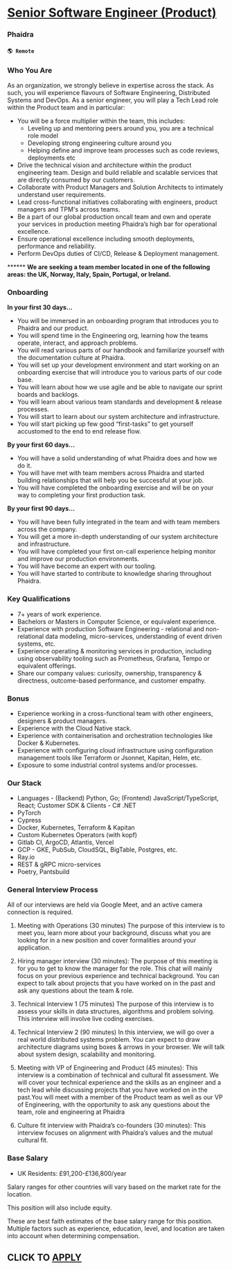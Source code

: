 # [Senior Software Engineer (Product)](https://www.remotewlb.com/apply/senior-software-engineer-product-115191)  
### Phaidra  
#### `🌎 Remote`  

### Who You Are

As an organization, we strongly believe in expertise across the stack. As such, you will experience flavours of Software Engineering, Distributed Systems and DevOps. As a senior engineer, you will play a Tech Lead role within the Product team and in particular:

  * You will be a force multiplier within the team, this includes: 
    * Leveling up and mentoring peers around you, you are a technical role model
    * Developing strong engineering culture around you
    * Helping define and improve team processes such as code reviews, deployments etc
  * Drive the technical vision and architecture within the product engineering team. Design and build reliable and scalable services that are directly consumed by our customers.
  * Collaborate with Product Managers and Solution Architects to intimately understand user requirements.
  * Lead cross-functional initiatives collaborating with engineers, product managers and TPM's across teams.
  * Be a part of our global production oncall team and own and operate your services in production meeting Phaidra’s high bar for operational excellence.
  * Ensure operational excellence including smooth deployments, performance and reliability.
  * Perform DevOps duties of CI/CD, Release & Deployment management.

****** **We are seeking a team member located in one of the following areas: the UK, Norway, Italy, Spain, Portugal, or Ireland.**

### Onboarding

**In your first 30 days...**

  * You will be immersed in an onboarding program that introduces you to Phaidra and our product.
  * You will spend time in the Engineering org, learning how the teams operate, interact, and approach problems.
  * You will read various parts of our handbook and familiarize yourself with the documentation culture at Phaidra.
  * You will set up your development environment and start working on an onboarding exercise that will introduce you to various parts of our code base.
  * You will learn about how we use agile and be able to navigate our sprint boards and backlogs.
  * You will learn about various team standards and development & release processes.
  * You will start to learn about our system architecture and infrastructure.
  * You will start picking up few good “first-tasks” to get yourself accustomed to the end to end release flow.

**By your first 60 days...**

  * You will have a solid understanding of what Phaidra does and how we do it.
  * You will have met with team members across Phaidra and started building relationships that will help you be successful at your job.
  * You will have completed the onboarding exercise and will be on your way to completing your first production task.

**By your first 90 days...**

  * You will have been fully integrated in the team and with team members across the company.
  * You will get a more in-depth understanding of our system architecture and infrastructure.
  * You will have completed your first on-call experience helping monitor and improve our production environments.
  * You will have become an expert with our tooling.
  * You will have started to contribute to knowledge sharing throughout Phaidra.

### Key Qualifications

  * 7+ years of work experience.
  * Bachelors or Masters in Computer Science, or equivalent experience.
  * Experience with production Software Engineering - relational and non-relational data modeling, micro-services, understanding of event driven systems, etc.
  * Experience operating & monitoring services in production, including using observability tooling such as Prometheus, Grafana, Tempo or equivalent offerings.
  * Share our company values: curiosity, ownership, transparency & directness, outcome-based performance, and customer empathy.

### Bonus

  * Experience working in a cross-functional team with other engineers, designers & product managers.
  * Experience with the Cloud Native stack.
  * Experience with containerisation and orchestration technologies like Docker & Kubernetes.
  * Experience with configuring cloud infrastructure using configuration management tools like Terraform or Jsonnet, Kapitan, Helm, etc.
  * Exposure to some industrial control systems and/or processes.

### Our Stack

  * Languages - (Backend) Python, Go; (Frontend) JavaScript/TypeScript, React; Customer SDK & Clients - C# .NET
  * PyTorch
  * Cypress
  * Docker, Kubernetes, Terraform & Kapitan
  * Custom Kubernetes Operators (with kopf)
  * Gitlab CI, ArgoCD, Atlantis, Vercel
  * GCP - GKE, PubSub, CloudSQL, BigTable, Postgres, etc.
  * Ray.io
  * REST & gRPC micro-services
  * Poetry, Pantsbuild

### **General Interview Process**

All of our interviews are held via Google Meet, and an active camera connection is required.

  1. Meeting with Operations (30 minutes) The purpose of this interview is to meet you, learn more about your background, discuss what you are looking for in a new position and cover formalities around your application.

  2. Hiring manager interview (30 minutes): The purpose of this meeting is for you to get to know the manager for the role. This chat will mainly focus on your previous experience and technical background. You can expect to talk about projects that you have worked on in the past and ask any questions about the team & role.

  3. Technical Interview 1 (75 minutes) The purpose of this interview is to assess your skills in data structures, algorithms and problem solving. This interview will involve live coding exercises.

  4. Technical Interview 2 (90 minutes) In this interview, we will go over a real world distributed systems problem. You can expect to draw architecture diagrams using boxes & arrows in your browser. We will talk about system design, scalability and monitoring.

  5. Meeting with VP of Engineering and Product (45 minutes): This interview is a combination of technical and cultural fit assessment. We will cover your technical experience and the skills as an engineer and a tech lead while discussing projects that you have worked on in the past.You will meet with a member of the Product team as well as our VP of Engineering, with the opportunity to ask any questions about the team, role and engineering at Phaidra

  6. Culture fit interview with Phaidra’s co-founders (30 minutes): This interview focuses on alignment with Phaidra’s values and the mutual cultural fit.

### **Base Salary**

  * UK Residents: £91,200-£136,800/year

Salary ranges for other countries will vary based on the market rate for the location.

This position will also include equity.

These are best faith estimates of the base salary range for this position. Multiple factors such as experience, education, level, and location are taken into account when determining compensation.

  
## CLICK TO [APPLY](https://www.remotewlb.com/apply/senior-software-engineer-product-115191)

